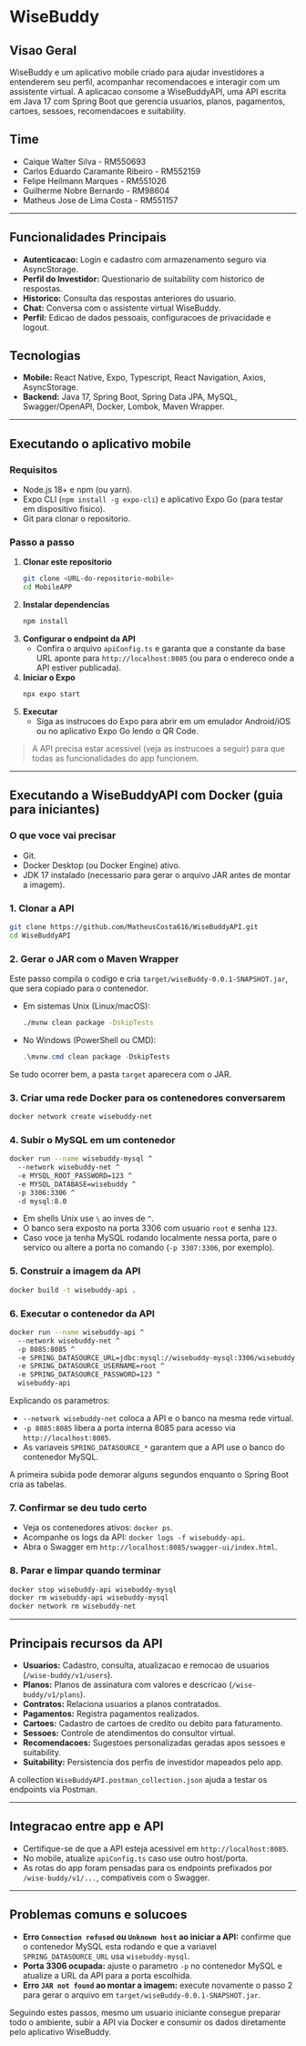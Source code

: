 # WiseBuddy

## Visao Geral
WiseBuddy e um aplicativo mobile criado para ajudar investidores a entenderem seu perfil, acompanhar recomendacoes e interagir com um assistente virtual. A aplicacao consome a WiseBuddyAPI, uma API escrita em Java 17 com Spring Boot que gerencia usuarios, planos, pagamentos, cartoes, sessoes, recomendacoes e suitability.

## Time
- Caique Walter Silva - RM550693
- Carlos Eduardo Caramante Ribeiro - RM552159
- Felipe Heilmann Marques - RM551026
- Guilherme Nobre Bernardo - RM98604
- Matheus Jose de Lima Costa - RM551157

---

## Funcionalidades Principais
- **Autenticacao:** Login e cadastro com armazenamento seguro via AsyncStorage.
- **Perfil do Investidor:** Questionario de suitability com historico de respostas.
- **Historico:** Consulta das respostas anteriores do usuario.
- **Chat:** Conversa com o assistente virtual WiseBuddy.
- **Perfil:** Edicao de dados pessoais, configuracoes de privacidade e logout.

## Tecnologias
- **Mobile:** React Native, Expo, Typescript, React Navigation, Axios, AsyncStorage.
- **Backend:** Java 17, Spring Boot, Spring Data JPA, MySQL, Swagger/OpenAPI, Docker, Lombok, Maven Wrapper.

---

## Executando o aplicativo mobile

### Requisitos
- Node.js 18+ e npm (ou yarn).
- Expo CLI (`npm install -g expo-cli`) e aplicativo Expo Go (para testar em dispositivo fisico).
- Git para clonar o repositorio.

### Passo a passo
1. **Clonar este repositorio**
   ```bash
   git clone <URL-do-repositorio-mobile>
   cd MobileAPP
   ```
2. **Instalar dependencias**
   ```bash
   npm install
   ```
3. **Configurar o endpoint da API**
   - Confira o arquivo `apiConfig.ts` e garanta que a constante da base URL aponte para `http://localhost:8085` (ou para o endereco onde a API estiver publicada).
4. **Iniciar o Expo**
   ```bash
   npx expo start
   ```
5. **Executar**
   - Siga as instrucoes do Expo para abrir em um emulador Android/iOS ou no aplicativo Expo Go lendo o QR Code.

> A API precisa estar acessivel (veja as instrucoes a seguir) para que todas as funcionalidades do app funcionem.

---

## Executando a WiseBuddyAPI com Docker (guia para iniciantes)

### O que voce vai precisar
- Git.
- Docker Desktop (ou Docker Engine) ativo.
- JDK 17 instalado (necessario para gerar o arquivo JAR antes de montar a imagem).

### 1. Clonar a API
```bash
git clone https://github.com/MatheusCosta616/WiseBuddyAPI.git
cd WiseBuddyAPI
```

### 2. Gerar o JAR com o Maven Wrapper
Este passo compila o codigo e cria `target/wiseBuddy-0.0.1-SNAPSHOT.jar`, que sera copiado para o contenedor.

- Em sistemas Unix (Linux/macOS):
  ```bash
  ./mvnw clean package -DskipTests
  ```
- No Windows (PowerShell ou CMD):
  ```powershell
  .\mvnw.cmd clean package -DskipTests
  ```

Se tudo ocorrer bem, a pasta `target` aparecera com o JAR.

### 3. Criar uma rede Docker para os contenedores conversarem
```bash
docker network create wisebuddy-net
```

### 4. Subir o MySQL em um contenedor
```bash
docker run --name wisebuddy-mysql ^
  --network wisebuddy-net ^
  -e MYSQL_ROOT_PASSWORD=123 ^
  -e MYSQL_DATABASE=wisebuddy ^
  -p 3306:3306 ^
  -d mysql:8.0
```

- Em shells Unix use `\` ao inves de `^`.
- O banco sera exposto na porta 3306 com usuario `root` e senha `123`.
- Caso voce ja tenha MySQL rodando localmente nessa porta, pare o servico ou altere a porta no comando (`-p 3307:3306`, por exemplo).

### 5. Construir a imagem da API
```bash
docker build -t wisebuddy-api .
```

### 6. Executar o contenedor da API
```bash
docker run --name wisebuddy-api ^
  --network wisebuddy-net ^
  -p 8085:8085 ^
  -e SPRING_DATASOURCE_URL=jdbc:mysql://wisebuddy-mysql:3306/wisebuddy ^
  -e SPRING_DATASOURCE_USERNAME=root ^
  -e SPRING_DATASOURCE_PASSWORD=123 ^
  wisebuddy-api
```

Explicando os parametros:
- `--network wisebuddy-net` coloca a API e o banco na mesma rede virtual.
- `-p 8085:8085` libera a porta interna 8085 para acesso via `http://localhost:8085`.
- As variaveis `SPRING_DATASOURCE_*` garantem que a API use o banco do contenedor MySQL.

A primeira subida pode demorar alguns segundos enquanto o Spring Boot cria as tabelas.

### 7. Confirmar se deu tudo certo
- Veja os contenedores ativos: `docker ps`.
- Acompanhe os logs da API: `docker logs -f wisebuddy-api`.
- Abra o Swagger em `http://localhost:8085/swagger-ui/index.html`.

### 8. Parar e limpar quando terminar
```bash
docker stop wisebuddy-api wisebuddy-mysql
docker rm wisebuddy-api wisebuddy-mysql
docker network rm wisebuddy-net
```

---

## Principais recursos da API
- **Usuarios:** Cadastro, consulta, atualizacao e remocao de usuarios (`/wise-buddy/v1/users`).
- **Planos:** Planos de assinatura com valores e descricao (`/wise-buddy/v1/plans`).
- **Contratos:** Relaciona usuarios a planos contratados.
- **Pagamentos:** Registra pagamentos realizados.
- **Cartoes:** Cadastro de cartoes de credito ou debito para faturamento.
- **Sessoes:** Controle de atendimentos do consultor virtual.
- **Recomendacoes:** Sugestoes personalizadas geradas apos sessoes e suitability.
- **Suitability:** Persistencia dos perfis de investidor mapeados pelo app.

A collection `WiseBuddyAPI.postman_collection.json` ajuda a testar os endpoints via Postman.

---

## Integracao entre app e API
- Certifique-se de que a API esteja acessivel em `http://localhost:8085`.
- No mobile, atualize `apiConfig.ts` caso use outro host/porta.
- As rotas do app foram pensadas para os endpoints prefixados por `/wise-buddy/v1/...`, compativeis com o Swagger.

---

## Problemas comuns e solucoes
- **Erro `Connection refused` ou `Unknown host` ao iniciar a API:** confirme que o contenedor MySQL esta rodando e que a variavel `SPRING_DATASOURCE_URL` usa `wisebuddy-mysql`.
- **Porta 3306 ocupada:** ajuste o parametro `-p` no contenedor MySQL e atualize a URL da API para a porta escolhida.
- **Erro `JAR not found` ao montar a imagem:** execute novamente o passo 2 para gerar o arquivo em `target/wiseBuddy-0.0.1-SNAPSHOT.jar`.

Seguindo estes passos, mesmo um usuario iniciante consegue preparar todo o ambiente, subir a API via Docker e consumir os dados diretamente pelo aplicativo WiseBuddy.
